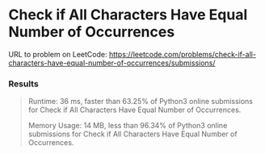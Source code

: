 # Check if All Characters Have Equal Number of Occurrences

URL to problem on LeetCode: https://leetcode.com/problems/check-if-all-characters-have-equal-number-of-occurrences/submissions/

### Results

> Runtime: 36 ms, faster than 63.25% of Python3 online submissions for Check if All Characters Have Equal Number of Occurrences.
> 
> Memory Usage: 14 MB, less than 96.34% of Python3 online submissions for Check if All Characters Have Equal Number of Occurrences.